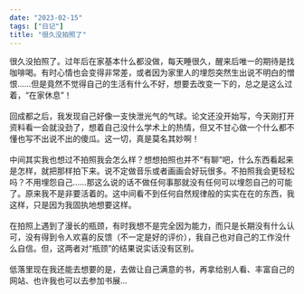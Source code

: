 ```yaml
---
date: "2023-02-15"
tags: ["日记"]
title: "很久没拍照了"
---
```

很久没拍照了。过年后在家基本什么都没做，每天睡很久，醒来后唯一的期待是找咖啡喝。有时心情也会变得非常差，或者因为家里人的埋怨突然生出说不明白的憎恨……但是竟然不觉得自己的生活有什么不好，想要去改变一下的，总之是这么过着，“在家休息”！
<br><br>
回成都之后，我发现自己好像一支快泄光气的气球。论文还没开始写，今天刚打开资料看一会就没劲了，想着自己没什么学术上的热情，但又不甘心做一个什么都不懂也写不出说不出的傻瓜。这一切，真是莫名其妙啊！
<br><br>
中间其实我也想过不拍照我会怎么样？想想拍照也并不“有聊”吧，什么东西看起来是怎样，就把那样拍下来。说不定做音乐或者画画会好玩很多。不拍照我会更轻松吗？不用埋怨自己……那这么说的话不做任何事那就没有任何可以埋怨自己的可能了。原来我不是非要活着的。这中间看不到任何自然规律般的实实在在的东西，我这样，只是因为我固执地想要这样。
<br><br>
在拍照上遇到了漫长的瓶颈，有时我想不是完全因为能力，而只是长期没有什么认可，没有得到令人欢喜的反馈（不一定是好的评价），我自己也对自己的工作没什么自信。但，这两者对“瓶颈”的结果说实话没有区别。
<br><br>
低落里现在我还能去想要的是，去做让自己满意的书，再拿给别人看、丰富自己的网站、也许我也可以去参加书展…